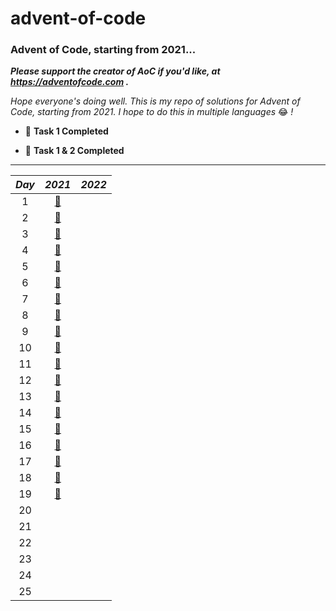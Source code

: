 # advent-of-code

### Advent of Code, starting from 2021...

**_Please support the creator of AoC if you'd like, at https://adventofcode.com
._**

_Hope everyone's doing well. This is my repo of solutions for Advent of Code,
starting from 2021. I hope to do this in multiple languages_ 😂 _!_

- 🎉 **Task 1 Completed**

- 🎊 **Task 1 & 2 Completed**

---

|_Day_|_2021_|_2022_|
|:---:|:---:|:---:|
|1|[🎊](src/main/java/com/jxng1/aoc21/days/Day1.java)|
|2|[🎊](src/main/java/com/jxng1/aoc21/days/Day2.java)|
|3|[🎊](src/main/java/com/jxng1/aoc21/days/Day3.java)|
|4|[🎊](src/main/java/com/jxng1/aoc21/days/Day4.java)|
|5|[🎊](src/main/java/com/jxng1/aoc21/days/Day5.java)|
|6|[🎊](src/main/java/com/jxng1/aoc21/days/Day6.java)|
|7|[🎊](src/main/java/com/jxng1/aoc21/days/Day7.java)|
|8|[🎊](src/main/java/com/jxng1/aoc21/days/Day8.java)|
|9|[🎊](src/main/java/com/jxng1/aoc21/days/Day9.java)|
|10|[🎊](src/main/java/com/jxng1/aoc21/days/Day10.java)|
|11|[🎊](src/main/java/com/jxng1/aoc21/days/Day11.java)|
|12|[🎊](src/main/java/com/jxng1/aoc21/days/Day12.java)|
|13|[🎊](src/main/java/com/jxng1/aoc21/days/Day13.java)|
|14|[🎊](src/main/java/com/jxng1/aoc21/days/Day14.java)|
|15|[🎊](src/main/java/com/jxng1/aoc21/days/Day15.java)|
|16|[🎊](src/main/java/com/jxng1/aoc21/days/Day16.java)|
|17|[🎊](src/main/java/com/jxng1/aoc21/days/Day17.java)|
|18|[🎊](src/main/java/com/jxng1/aoc21/days/Day18.java)|
|19|[🎊](src/main/java/com/jxng1/aoc21/days/Day19.java)|
|20|
|21|
|22|
|23|
|24|
|25|


